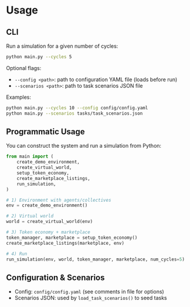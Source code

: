 # Usage

## CLI
Run a simulation for a given number of cycles:
```bash
python main.py --cycles 5
```

Optional flags:
- `--config <path>`: path to configuration YAML file (loads before run)
- `--scenarios <path>`: path to task scenarios JSON file

Examples:
```bash
python main.py --cycles 10 --config config/config.yaml
python main.py --scenarios tasks/task_scenarios.json
```

## Programmatic Usage
You can construct the system and run a simulation from Python:
```python
from main import (
    create_demo_environment,
    create_virtual_world,
    setup_token_economy,
    create_marketplace_listings,
    run_simulation,
)

# 1) Environment with agents/collectives
env = create_demo_environment()

# 2) Virtual world
world = create_virtual_world(env)

# 3) Token economy + marketplace
token_manager, marketplace = setup_token_economy()
create_marketplace_listings(marketplace, env)

# 4) Run
run_simulation(env, world, token_manager, marketplace, num_cycles=5)
```

## Configuration & Scenarios
- Config: `config/config.yaml` (see comments in file for options)
- Scenarios JSON: used by `load_task_scenarios()` to seed tasks
